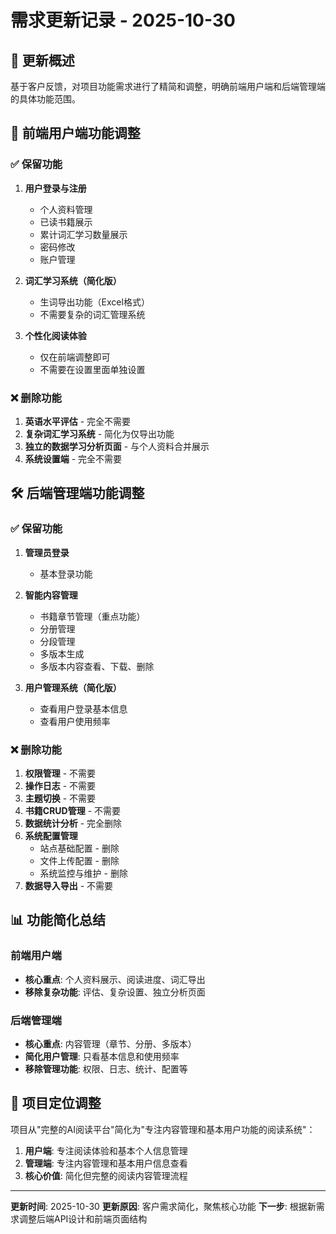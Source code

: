 # 需求更新记录 - 2025-10-30

## 📝 更新概述

基于客户反馈，对项目功能需求进行了精简和调整，明确前端用户端和后端管理端的具体功能范围。

## 🔧 前端用户端功能调整

### ✅ 保留功能
1. **用户登录与注册**
   - 个人资料管理
   - 已读书籍展示
   - 累计词汇学习数量展示
   - 密码修改
   - 账户管理

2. **词汇学习系统（简化版）**
   - 生词导出功能（Excel格式）
   - 不需要复杂的词汇管理系统

3. **个性化阅读体验**
   - 仅在前端调整即可
   - 不需要在设置里面单独设置

### ❌ 删除功能
1. **英语水平评估** - 完全不需要
2. **复杂词汇学习系统** - 简化为仅导出功能
3. **独立的数据学习分析页面** - 与个人资料合并展示
4. **系统设置端** - 完全不需要

## 🛠️ 后端管理端功能调整

### ✅ 保留功能
1. **管理员登录**
   - 基本登录功能

2. **智能内容管理**
   - 书籍章节管理（重点功能）
   - 分册管理
   - 分段管理
   - 多版本生成
   - 多版本内容查看、下载、删除

3. **用户管理系统（简化版）**
   - 查看用户登录基本信息
   - 查看用户使用频率

### ❌ 删除功能
1. **权限管理** - 不需要
2. **操作日志** - 不需要
3. **主题切换** - 不需要
4. **书籍CRUD管理** - 不需要
5. **数据统计分析** - 完全删除
6. **系统配置管理**
   - 站点基础配置 - 删除
   - 文件上传配置 - 删除
   - 系统监控与维护 - 删除
7. **数据导入导出** - 不需要

## 📊 功能简化总结

### 前端用户端
- **核心重点**: 个人资料展示、阅读进度、词汇导出
- **移除复杂功能**: 评估、复杂设置、独立分析页面

### 后端管理端
- **核心重点**: 内容管理（章节、分册、多版本）
- **简化用户管理**: 只看基本信息和使用频率
- **移除管理功能**: 权限、日志、统计、配置等

## 🎯 项目定位调整

项目从"完整的AI阅读平台"简化为"专注内容管理和基本用户功能的阅读系统"：

1. **用户端**: 专注阅读体验和基本个人信息管理
2. **管理端**: 专注内容管理和基本用户信息查看
3. **核心价值**: 简化但完整的阅读内容管理流程

---

**更新时间**: 2025-10-30
**更新原因**: 客户需求简化，聚焦核心功能
**下一步**: 根据新需求调整后端API设计和前端页面结构